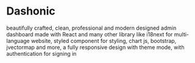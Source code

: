 # Dashonic
beautifully crafted, clean, professional and modern designed admin dashboard made with React and many other library like i18next for multi-language website, styled component for styling, chart js, bootstrap, jvectormap and more, a fully responsive design with theme mode, with authentication for signing in
